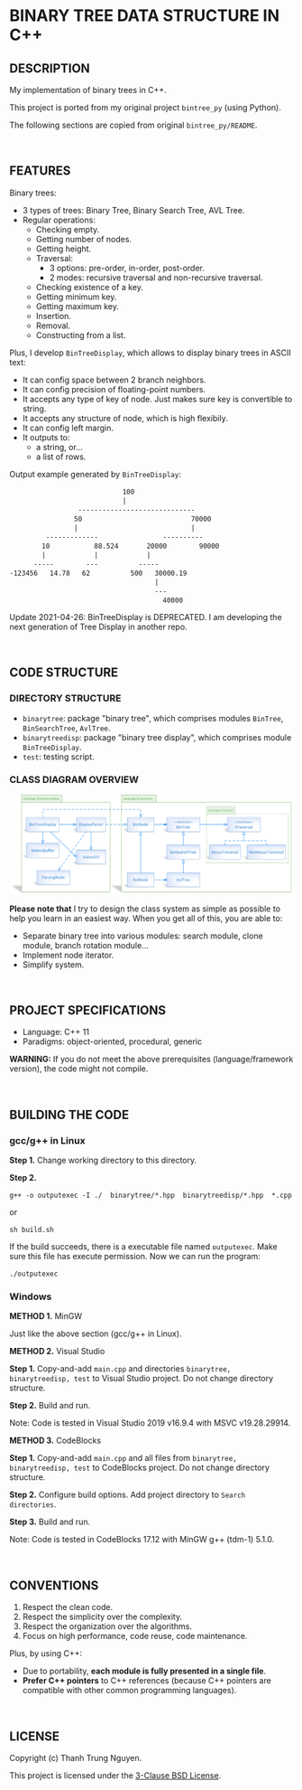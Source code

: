 # BINARY TREE DATA STRUCTURE IN C++

## DESCRIPTION

My implementation of binary trees in C++.

This project is ported from my original project ```bintree_py``` (using Python).

The following sections are copied from original ```bintree_py/README```.

&nbsp;

## FEATURES

Binary trees:

- 3 types of trees: Binary Tree, Binary Search Tree, AVL Tree.
- Regular operations:
  - Checking empty.
  - Getting number of nodes.
  - Getting height.
  - Traversal:
    - 3 options: pre-order, in-order, post-order.
    - 2 modes: recursive traversal and non-recursive traversal.
  - Checking existence of a key.
  - Getting minimum key.
  - Getting maximum key.
  - Insertion.
  - Removal.
  - Constructing from a list.

Plus, I develop ```BinTreeDisplay```, which allows to display binary trees in ASCII text:

- It can config space between 2 branch neighbors.
- It can config precision of floating-point numbers.
- It accepts any type of key of node. Just makes sure key is convertible to string.
- It accepts any structure of node, which is high flexibily.
- It can config left margin.
- It outputs to:
  - a string, or...
  - a list of rows.

Output example generated by ```BinTreeDisplay```:

```text
                            100
                            |
                 -----------------------------
                50                           70000
                |                            |
         -------------                ----------
        10           88.524       20000        90000
        |            |            |
      -----        ---          -----
-123456   14.78   62          500   30000.19
                                    |
                                    ---
                                      40000
```

Update 2021-04-26: BinTreeDisplay is DEPRECATED.
I am developing the next generation of Tree Display in another repo.

&nbsp;

## CODE STRUCTURE

### DIRECTORY STRUCTURE

- ```binarytree```: package "binary tree", which comprises modules ```BinTree```, ```BinSearchTree```, ```AvlTree```.
- ```binarytreedisp```: package "binary tree display", which comprises module ```BinTreeDisplay```.
- ```test```: testing script.

### CLASS DIAGRAM OVERVIEW

![Class diagram overvieww](../bintree_py/class-diagram-overview.png)

**Please note that** I try to design the class system as simple as possible to help you learn in an easiest way. When you get all of this, you are able to:

- Separate binary tree into various modules: search module, clone module, branch rotation module...
- Implement node iterator.
- Simplify system.

&nbsp;

## PROJECT SPECIFICATIONS

- Language: C++ 11
- Paradigms: object-oriented, procedural, generic

**WARNING:** If you do not meet the above prerequisites (language/framework version), the code might not compile.

&nbsp;

## BUILDING THE CODE

### gcc/g++ in Linux

**Step 1.** Change working directory to this directory.

**Step 2.**

```shell
g++ -o outputexec -I ./  binarytree/*.hpp  binarytreedisp/*.hpp  *.cpp
```

or

```shell
sh build.sh
```

If the build succeeds, there is a executable file named ```outputexec```. Make sure this file has execute permission. Now we can run the program:

```shell
./outputexec
```

### Windows

**METHOD 1.** MinGW

Just like the above section (gcc/g++ in Linux).

**METHOD 2.** Visual Studio

**Step 1.** Copy-and-add ```main.cpp``` and directories ```binarytree, binarytreedisp, test``` to Visual Studio project. Do not change directory structure.

**Step 2.** Build and run.

Note: Code is tested in Visual Studio 2019 v16.9.4 with MSVC v19.28.29914.

**METHOD 3.** CodeBlocks

**Step 1.** Copy-and-add ```main.cpp``` and all files from ```binarytree, binarytreedisp, test``` to CodeBlocks project. Do not change directory structure.

**Step 2.** Configure build options. Add project directory to ```Search directories```.

**Step 3.** Build and run.

Note: Code is tested in CodeBlocks 17.12 with MinGW g++ (tdm-1) 5.1.0.

&nbsp;

## CONVENTIONS

1. Respect the clean code.
2. Respect the simplicity over the complexity.
3. Respect the organization over the algorithms.
4. Focus on high performance, code reuse, code maintenance.

Plus, by using C++:

- Due to portability, **each module is fully presented in a single file**.
- **Prefer C++ pointers** to C++ references (because C++ pointers are compatible with other common programming languages).

&nbsp;

## LICENSE

Copyright (c) Thanh Trung Nguyen.

This project is licensed under the [3-Clause BSD License](LICENSE.txt).
